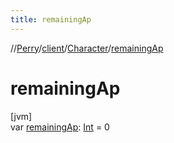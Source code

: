 ```yaml
---
title: remainingAp
---
```

//[Perry](../../../index.html)/[client](../index.html)/[Character](index.html)/[remainingAp](remaining-ap.html)



# remainingAp



[jvm]\
var [remainingAp](remaining-ap.html): [Int](https://kotlinlang.org/api/latest/jvm/stdlib/kotlin/-int/index.html) = 0




